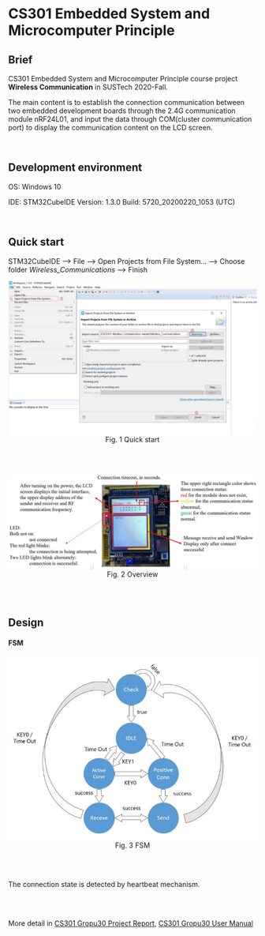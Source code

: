 # CS301 Embedded System and Microcomputer Principle



## Brief
CS301 Embedded System and Microcomputer Principle course project **Wireless Communication** in SUSTech 2020-Fall.

The main content is to establish the connection communication between two embedded development boards through the 2.4G communication module nRF24L01, and input the data through COM(cluster *com*munication port) to display the communication content on the LCD screen.


<br>


## Development environment

OS: Windows 10

IDE: STM32CubeIDE  Version: 1.3.0  Build: 5720_20200220_1053 (UTC)


<br>


## Quick start



STM32CubeIDE  --> File --> Open Projects from File System... --> Choose folder *Wireless_Communications*  --> Finish



<img src="./doc/image/quick_start.jpg" width="900" align="middle" alt="overview"/>

<div style="text-align: center;">Fig. 1 Quick start</div>


<br><br>


<img src="./doc/image/overview.jpg" width="800" align="middle" alt="overview"/>


<div style="text-align: center;">Fig. 2 Overview</div>


<br><br>



## Design



#### FSM

<img src="./doc/image/FSM.jpg" width="550" align="middle" alt="FSM"/>

<div style="text-align: center;">Fig. 3  FSM</div>


<br><br>


The connection state is detected by heartbeat mechanism.


<br><br>


More detail in [CS301 Gropu30 Project Report](./doc/Project_Report.pdf),  [CS301 Gropu30 User Manual](./doc/User_Manual.pdf)



<br><br>

